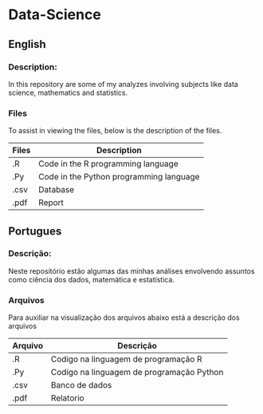 # Data-Science

## **English**
### Description:

In this repository are some of my analyzes involving subjects like data science, mathematics and statistics.

### Files

To assist in viewing the files, below is the description of the files.

| Files   | Description |
| ---    | ---       |
| .R  | Code in the R programming language         |
| .Py | Code in the Python programming language         |
| .csv  |  Database       |
| .pdf  |  Report        |


## **Portugues**

### Descrição:

Neste repositório estão algumas das minhas análises envolvendo assuntos como ciência dos dados, matemática e estatística. 

### Arquivos

Para auxiliar na visualização dos arquivos abaixo está a descrição dos arquivos

| Arquivo   | Descrição |
| ---    | ---       |
| .R  | Codigo na linguagem de programação R         |
| .Py  | Codigo na linguagem de programação Python         |
| .csv  |  Banco de dados       |
| .pdf  |  Relatorio        |

